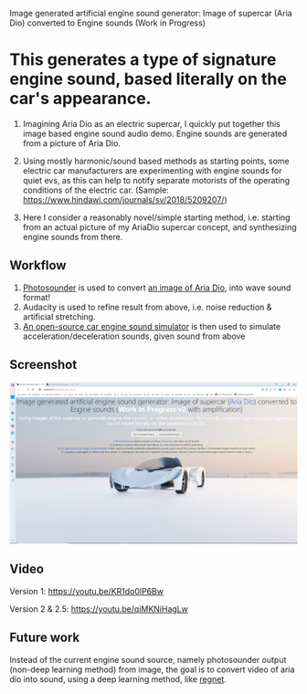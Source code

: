 
Image generated artificial engine sound generator: Image of supercar (Aria Dio) converted to Engine sounds (Work in Progress)

This generates a type of signature engine sound, based literally on the car's appearance.
============


1) Imagining Aria Dio as an electric supercar, I quickly put together this image based engine sound audio demo. Engine sounds are generated from a picture of Aria Dio.

2) Using mostly harmonic/sound based methods as starting points, some electric car manufacturers are experimenting with engine sounds for quiet evs, as this can help to notify separate motorists of the operating conditions of the electric car. (Sample: https://www.hindawi.com/journals/sv/2018/5209207/)

3) Here I consider a reasonably novel/simple starting method, i.e. starting from an actual picture of my AriaDio supercar concept, and synthesizing engine sounds from there.


## Workflow

1.  [Photosounder](https://photosounder.com/download.php) is used to convert [an image of Aria Dio](aria_dio_input_image.png), into wave sound format!
2.  Audacity is used to refine result from above, i.e. noise reduction & artificial stretching.
3.  [An open-source car engine sound simulator](https://github.com/buntine/CarEngines) is then used to simulate acceleration/deceleration sounds, given sound from above

## Screenshot

![image](screenshot__2.png)


## Video

Version 1: https://youtu.be/KR1do0lP6Bw

Version 2 & 2.5: https://youtu.be/qiMKNiHagLw


## Future work

Instead of the current engine sound source, namely photosounder output (non-deep learning method) from image, the goal is to convert video of aria dio into sound, using a deep learning method, like [regnet](https://github.com/PeihaoChen/regnet#readme).
